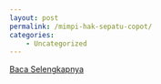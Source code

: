 ```yaml
---
layout: post
permalink: /mimpi-hak-sepatu-copot/
categories:
    - Uncategorized
---
```


[Baca Selengkapnya](/09)